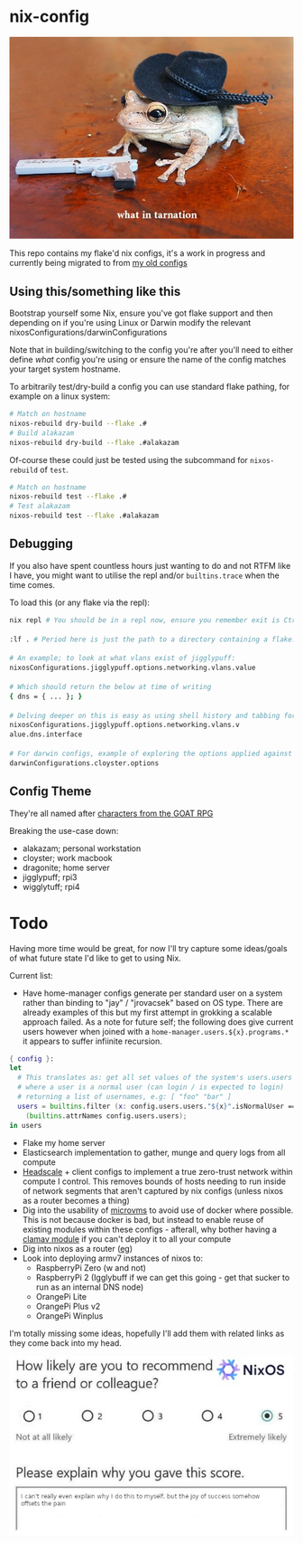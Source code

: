 # nix-config

![What in tarnation](https://github.com/JayRovacsek/ncsg-presentation-feb-2022/blob/main/resources/what-in.jpg?raw=true)

This repo contains my flake'd nix configs, it's a work in progress and currently being migrated to from [my old configs](https://github.com/JayRovacsek/dotfiles)

## Using this/something like this

Bootstrap yourself some Nix, ensure you've got flake support and then depending on if you're using Linux or Darwin modify the relevant nixosConfigurations/darwinConfigurations

Note that in building/switching to the config you're after you'll need to either define _what_ config you're using or ensure the name of the config matches your target system hostname.

To arbitrarily test/dry-build a config you can use standard flake pathing, for example on a linux system:

```sh
# Match on hostname
nixos-rebuild dry-build --flake .# 
# Build alakazam
nixos-rebuild dry-build --flake .#alakazam 
```

Of-course these could just be tested using the subcommand for `nixos-rebuild` of `test`.

```sh
# Match on hostname
nixos-rebuild test --flake .#
# Test alakazam
nixos-rebuild test --flake .#alakazam 
```

## Debugging

If you also have spent countless hours just wanting to do and not RTFM like I have, you might want to utilise the repl and/or `builtins.trace` when the time comes.

To load this (or any flake via the repl):

```sh
nix repl # You should be in a repl now, ensure you remember exit is Ctrl + D

:lf . # Period here is just the path to a directory containing a flake. Here we assume it is in $PWD

# An example; to look at what vlans exist of jigglypuff:
nixosConfigurations.jigglypuff.options.networking.vlans.value

# Which should return the below at time of writing
{ dns = { ... }; }

# Delving deeper on this is easy as using shell history and tabbing for auto-complete
nixosConfigurations.jigglypuff.options.networking.vlans.v
alue.dns.interface

# For darwin configs, example of exploring the options applied against cloyster:
darwinConfigurations.cloyster.options
```

## Config Theme

They're all named after [characters from the GOAT RPG](https://www.youtube.com/watch?v=xFU2HL-PQNo)

Breaking the use-case down:

- alakazam; personal workstation
- cloyster; work macbook
- dragonite; home server
- jigglypuff; rpi3
- wigglytuff; rpi4

# Todo

Having more time would be great, for now I'll try capture some ideas/goals of what future state I'd like to get to using Nix.

Current list:

- Have home-manager configs generate per standard user on a system rather than binding to "jay" / "jrovacsek" based on OS type. There are already examples of this but my first attempt in grokking a scalable approach failed. As a note for future self; the following does give current users however when joined with a `home-manager.users.${x}.programs.*` it appears to suffer infiinite recursion.

```nix
{ config }:
let
  # This translates as: get all set values of the system's users.users config
  # where a user is a normal user (can login / is expected to login)
  # returning a list of usernames, e.g: [ "foo" "bar" ]  
  users = builtins.filter (x: config.users.users."${x}".isNormalUser == true)
    (builtins.attrNames config.users.users);
in users
```

* Flake my home server
* Elasticsearch implementation to gather, munge and query logs from all compute
* [Headscale](https://search.nixos.org/options?channel=unstable&from=0&size=50&sort=relevance&query=headscale) + client configs to implement a true zero-trust network within compute I control. This removes bounds of hosts needing to run inside of network segments that aren't captured by nix configs (unless nixos as a router becomes a thing)
* Dig into the usability of [microvms](https://github.com/astro/microvm.nix) to avoid use of docker where possible. This is not because docker is bad, but instead to enable reuse of existing modules within these configs - afterall, why bother having a [clamav module](./modules/clamav/default.nix) if you can't deploy it to all your compute
* Dig into nixos as a router ([eg](https://francis.begyn.be/blog/nixos-home-router))
* Look into deploying armv7 instances of nixos to:
  * RaspberryPi Zero (w and not)
  * RaspberryPi 2 (Igglybuff if we can get this going - get that sucker to run as an internal DNS node)
  * OrangePi Lite
  * OrangePi Plus v2
  * OrangePi Winplus

I'm totally missing some ideas, hopefully I'll add them with related links as they come back into my head.

![Would I recommend nixos?](./resources/recommend.jpg)
